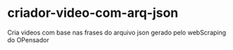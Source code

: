 # criador-video-com-arq-json
Cria videos com base nas frases do arquivo json gerado pelo webScraping do OPensador
